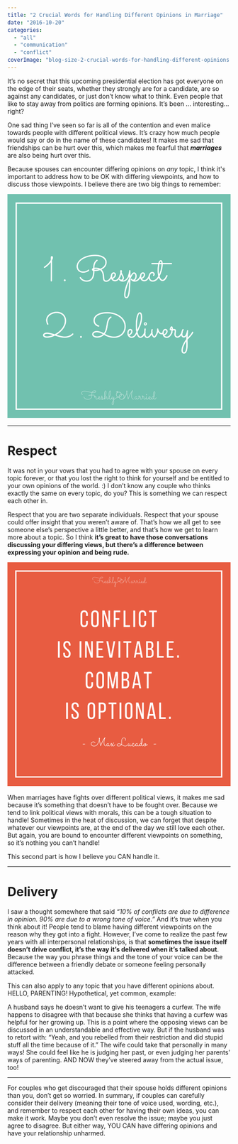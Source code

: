 ```yaml
---
title: "2 Crucial Words for Handling Different Opinions in Marriage"
date: "2016-10-20"
categories: 
  - "all"
  - "communication"
  - "conflict"
coverImage: "blog-size-2-crucial-words-for-handling-different-opinions.jpg"
---
```


It’s no secret that this upcoming presidential election has got everyone on the edge of their seats, whether they strongly are for a candidate, are so against any candidates, or just don’t know what to think. Even people that like to stay away from politics are forming opinions. It’s been … interesting… right?

One sad thing I’ve seen so far is all of the contention and even malice towards people with different political views. It’s crazy how much people would say or do in the name of these candidates! It makes me sad that friendships can be hurt over this, which makes me fearful that _**marriages**_ are also being hurt over this.

Because spouses can encounter differing opinions on _any_ topic, I think it's important to address how to be OK with differing viewpoints, and how to discuss those viewpoints. I believe there are two big things to remember:

![different political views, different political views in marriage, getting along with republicans, getting along with democrats, election 2016, presidential election views, respect in politics, respecting others' views, respecting your spouse's views, relationships with different political views, marriage advice, marriage help, conflict in marriage, contention in marriage ](images/Copy-of-respect-and-delivery.png)

* * *

# Respect

It was not in your vows that you had to agree with your spouse on every topic forever, or that you lost the right to think for yourself and be entitled to your own opinions of the world. :) I don’t know any couple who thinks exactly the same on every topic, do you? This is something we can respect each other in.

Respect that you are two separate individuals. Respect that your spouse could offer insight that you weren’t aware of. That’s how we all get to see someone else’s perspective a little better, and that’s how we get to learn more about a topic. So I think **it’s great to have those conversations discussing your differing views, but there’s a difference between expressing your opinion and being rude.**

![max, lucado, max lucado quotes, conflict is inevitable quotes, conflict is inevitable but combat is optional, combat is optional quote, different political views, different political views in marriage, getting along with republicans, getting along with democrats, election 2016, presidential election views, respect in politics, respecting others' views, respecting your spouse's views, relationships with different political views, marriage advice, marriage help, conflict in marriage, contention in marriage ](images/conflict-and-combat.png)

When marriages have fights over different political views, it makes me sad because it’s something that doesn’t have to be fought over. Because we tend to link political views with morals, this can be a tough situation to handle! Sometimes in the heat of discussion, we can forget that despite whatever our viewpoints are, at the end of the day we still love each other. But again, you are bound to encounter different viewpoints on something, so it’s nothing you can’t handle!

This second part is how I believe you CAN handle it.

* * *

# Delivery

I saw a thought somewhere that said _“10% of conflicts are due to difference in opinion. 90% are due to a wrong tone of voice.”_ And it’s true when you think about it! People tend to blame having different viewpoints on the reason why they got into a fight. However, I’ve come to realize the past few years with all interpersonal relationships, is that **sometimes the issue itself doesn’t drive conflict, it’s the way it’s delivered when it’s talked about**. Because the way you phrase things and the tone of your voice can be the difference between a friendly debate or someone feeling personally attacked.

This can also apply to any topic that you have different opinions about. HELLO, PARENTING! Hypothetical, yet common, example:

A husband says he doesn’t want to give his teenagers a curfew. The wife happens to disagree with that because she thinks that having a curfew was helpful for her growing up. This is a point where the opposing views can be discussed in an understandable and effective way. But if the husband was to retort with: “Yeah, and you rebelled from their restriction and did stupid stuff all the time because of it.” The wife could take that personally in many ways! She could feel like he is judging her past, or even judging her parents’ ways of parenting. AND NOW they’ve steered away from the actual issue, too!

* * *

For couples who get discouraged that their spouse holds different opinions than you, don’t get so worried. In summary, if couples can carefully consider their delivery (meaning their tone of voice used, wording, etc.), and remember to respect each other for having their own ideas, you can make it work. Maybe you don’t even resolve the issue; maybe you just agree to disagree. But either way, YOU CAN have differing opinions and have your relationship unharmed.
